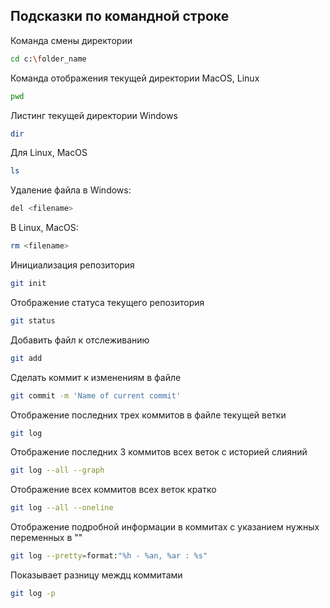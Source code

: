 ## Подсказки по командной строке

Команда смены директории
```sh
cd c:\folder_name
```

Команда отображения текущей директории MacOS, Linux

```sh
pwd
```

Листинг текущей директории Windows
```sh
dir
```
Для Linux, MacOS
```sh
ls
```

Удаление файла в Windows:
```sh
del <filename>
```

В Linux, MacOS:
```sh
rm <filename>
```

Инициализация репозитория
```sh
git init
```

Отображение статуса текущего репозитория
```sh
git status
```

Добавить файл к отслеживанию
```sh
git add
```

Сделать коммит к изменениям в файле
```sh
git commit -m 'Name of current commit'
```

Отображение последних трех коммитов в файле текущей ветки
```sh
git log
```

Отображение последних 3 коммитов всех веток c историей слияний
```sh
git log --all --graph
```

Отображение всех коммитов всех веток кратко
```sh
git log --all --oneline
```

Отображение подробной информации в коммитах с указанием нужных переменных в ""
```sh
git log --pretty=format:"%h - %an, %ar : %s"
```

Показывает разницу междц коммитами
```sh
git log -p
```